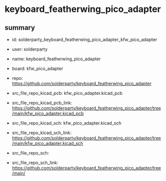 # keyboard_featherwing_pico_adapter
 
## summary 
* id: solderparty_keyboard_featherwing_pico_adapter_kfw_pico_adapter
* user: solderparty
* name: keyboard_featherwing_pico_adapter
* board: kfw_pico_adapter
* repo: https://github.com/solderparty/keyboard_featherwing_pico_adapter
* src_file_repo_kicad_pcb: kfw_pico_adapter.kicad_pcb
* src_file_repo_kicad_pcb_link: https://github.com/solderparty/keyboard_featherwing_pico_adapter/tree/main/kfw_pico_adapter.kicad_pcb
* src_file_repo_kicad_sch: kfw_pico_adapter.kicad_sch
* src_file_repo_kicad_sch_link: https://github.com/solderparty/keyboard_featherwing_pico_adapter/tree/main/kfw_pico_adapter.kicad_sch

* src_file_repo_sch: 
* src_file_repo_sch_link: https://github.com/solderparty/keyboard_featherwing_pico_adapter/tree/main/






